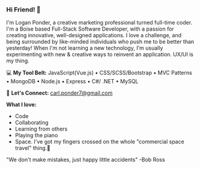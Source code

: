 ### Hi Friend! 👋

I'm Logan Ponder, a creative marketing professional turned full-time coder. I'm a Boise based Full-Stack Software Developer, with a passion for creating innovative, well-designed applications. I love a challenge, and being surrounded by like-minded individuals who push me to be better than yesterday! When I'm not learning a new technology, I'm usually experimenting with new & creative ways to reinvent an application. UX/UI is my thing.

 💻  **My Tool Belt:**  JavaScript(Vue.js) • CSS/SCSS/Bootstrap • MVC Patterns • MongoDB • Node.js • Express • C#/ .NET • MySQL

 :email: **Let's Connect:** carl.ponder7@gmail.com

 **What I love:**
*   Code
*   Collaborating 
*   Learning from others
*   Playing the piano    
*   Space. I've got my fingers crossed on the whole "commercial space travel" thing.:rocket: 


"We don't make mistakes, just happy little accidents"
-Bob Ross
<!--
**LoganPonder/LoganPonder** is a ✨ _special_ ✨ repository because its `README.md` (this file) appears on your GitHub profile.

Here are some ideas to get you started:

- 🔭 I’m currently working on ...
- 🌱 I’m currently learning ...
- 👯 I’m looking to collaborate on ...
- 🤔 I’m looking for help with ...
- 💬 Ask me about ...
- 📫 How to reach me: ...
- 😄 Pronouns: ...
- ⚡ Fun fact: ...
-->
